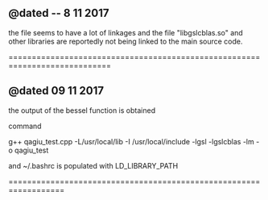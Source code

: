 @dated -- 8 11 2017
-------------------------------

the file seems to have a lot of linkages and the file "libgslcblas.so" 
and other libraries are reportedly not being linked to the main source code.

============================================================================


@dated 09 11 2017
------------------------
the output of the bessel function is obtained

command

g++ qagiu_test.cpp -L/usr/local/lib -I /usr/local/include -lgsl -lgslcblas -lm -o qagiu_test

and ~/.bashrc is populated with LD_LIBRARY_PATH


==================================================================
